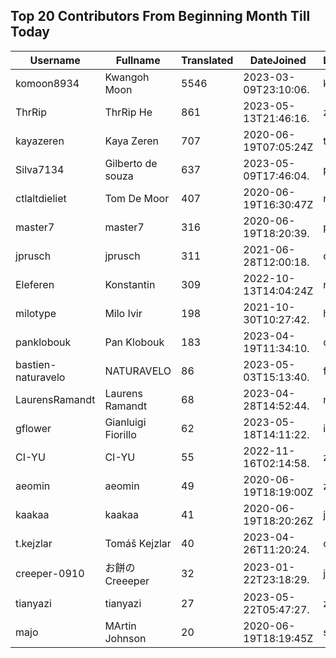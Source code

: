 ## Top 20 Contributors From Beginning Month Till Today ##
|Username|Fullname|Translated|DateJoined|Language|
|--------|--------|----------|----------|-------|
|komoon8934|Kwangoh Moon|5546|2023-03-09T23:10:06.|ko|
|ThrRip|ThrRip He|861|2023-05-13T21:46:16.|zh_Hans|
|kayazeren|Kaya Zeren|707|2020-06-19T07:05:24Z|tr|
|Silva7134|Gilberto de souza|637|2023-05-09T17:46:04.|pt_BR|
|ctlaltdieliet|Tom De Moor|407|2020-06-19T16:30:47Z|nl|
|master7|master7|316|2020-06-19T18:20:39.|pl|
|jprusch|jprusch|311|2021-06-28T12:00:18.|de|
|Eleferen|Konstantin|309|2022-10-13T14:04:24Z|ru|
|milotype|Milo Ivir|198|2021-10-30T10:27:42.|hr|
|panklobouk|Pan Klobouk|183|2023-04-19T11:34:10.|cs|
|bastien-naturavelo|NATURAVELO|86|2023-05-03T15:13:40.|fr|
|LaurensRamandt|Laurens Ramandt|68|2023-04-28T14:52:44.|nl|
|gflower|Gianluigi Fiorillo|62|2023-05-18T14:11:22.|it|
|CI-YU|CI-YU|55|2022-11-16T02:14:58.|zh_Hant|
|aeomin|aeomin|49|2020-06-19T18:19:00Z|zh_Hans|
|kaakaa|kaakaa|41|2020-06-19T18:20:26Z|ja|
|t.kejzlar|Tomáš Kejzlar|40|2023-04-26T11:20:24.|cs|
|creeper-0910|お餅のCreeeper|32|2023-01-22T23:18:29.|ja|
|tianyazi|tianyazi|27|2023-05-22T05:47:27.|zh_Hans|
|majo|MArtin Johnson|20|2020-06-19T18:19:45Z|sv|
